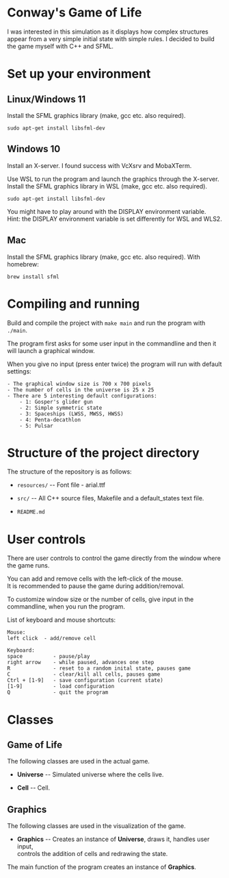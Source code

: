 # Conway's Game of Life

I was interested in this simulation as it displays how complex structures appear from a very simple
initial state with simple rules. I decided to build the game myself with C++ and SFML.

# Set up your environment

## Linux/Windows 11

Install the SFML graphics library (make, gcc etc. also required).

    sudo apt-get install libsfml-dev

## Windows 10

Install an X-server. I found success with VcXsrv and MobaXTerm.

Use WSL to run the program and launch the graphics through the X-server.  
Install the SFML graphics library in WSL (make, gcc etc. also required).

    sudo apt-get install libsfml-dev

You might have to play around with the DISPLAY environment variable.  
Hint: the DISPLAY environment variable is set differently for WSL and WLS2.

## Mac

Install the SFML graphics library (make, gcc etc. also required). With homebrew:

    brew install sfml

# Compiling and running

Build and compile the project with `make main` and run the program with `./main`.
    
The program first asks for some user input in the commandline and then it will launch a graphical window.

When you give no input (press enter twice) the program will run with default settings:  

    - The graphical window size is 700 x 700 pixels
    - The number of cells in the universe is 25 x 25
    - There are 5 interesting default configurations:
        - 1: Gosper's glider gun
        - 2: Simple symmetric state
        - 3: Spaceships (LWSS, MWSS, HWSS)
        - 4: Penta-decathlon
        - 5: Pulsar
    
# Structure of the project directory

The structure of the repository is as follows:

  * `resources/` -- Font file - arial.ttf

  * `src/` -- All C++ source files, Makefile and a default_states text file.

  * `README.md`

# User controls

There are user controls to control the game directly from the window where the game runs.

You can add and remove cells with the left-click of the mouse.  
It is recommended to pause the game during addition/removal.

To customize window size or the number of cells, give input in the commandline, when you run the program.

List of keyboard and mouse shortcuts:

    Mouse:
    left click  - add/remove cell

    Keyboard:
    space          - pause/play
    right arrow    - while paused, advances one step
    R              - reset to a random inital state, pauses game
    C              - clear/kill all cells, pauses game
    Ctrl + [1-9]   - save configuration (current state)
    [1-9]          - load configuration
    Q              - quit the program


# Classes

## Game of Life

The following classes are used in the actual game.

* **Universe** -- Simulated universe where the cells live.

* **Cell** -- Cell.
   
## Graphics

The following classes are used in the visualization of the game.

* **Graphics** -- Creates an instance of **Universe**, draws it, handles user input,  
    controls the addition of cells and redrawing the state.

The main function of the program creates an instance of **Graphics**.
